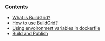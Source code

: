 <!-- usedin: [ _legacy_docker/deployment] - post: -->


### Contents

*   [What is BuildGrid?](#what-is-buildgrid)
*   [How to use BuildGrid?](#how-to-use-buildgrid)
*   [Using envoironment variables in dockerfile](#env-var)
*   [Build and Publish](#build-and-publish)

